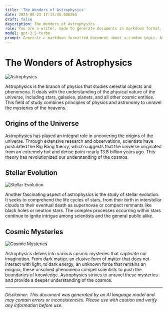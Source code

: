 ```yaml
---
title: 'The Wonders of Astrophysics'
date: 2023-08-23 17:12:35.686264
draft: false
description: The Wonders of Astrophysics
role: You are a writer, made to generate documents in markdown format. It is very important that all of the documents you generate are in valid markdown format.
model: gpt-3.5-turbo
prompt: Generate a markdown formatted document about a random topic. At the bottom, include a disclaimer explaining that the document was generated by you. The first line of the document should be the title. Make sure that the entire document is in proper markdown format, using a mix of various tags to make the document visually appealing.
---
```


# The Wonders of Astrophysics

![Astrophysics](https://images.unsplash.com/photo-1500336624523-cc6a8e6467ed?ixlib=rb-1.2.1&auto=format&fit=crop&w=1350&q=80)

Astrophysics is the branch of physics that studies celestial objects and phenomena. It deals with the understanding of the physical nature of the universe, including stars, galaxies, planets, and all other cosmic entities. This field of study combines principles of physics and astronomy to unravel the mysteries of the heavens.

## Origins of the Universe

Astrophysics has played an integral role in uncovering the origins of the universe. Through extensive research and observations, scientists have postulated the Big Bang theory, which suggests that the universe originated from an extremely hot and dense point nearly 13.8 billion years ago. This theory has revolutionized our understanding of the cosmos.

## Stellar Evolution

![Stellar Evolution](https://images.unsplash.com/photo-1426329041734-56b1a613c051?ixlib=rb-1.2.1&auto=format&fit=crop&w=1350&q=80)

Another fascinating aspect of astrophysics is the study of stellar evolution. It seeks to comprehend the life cycles of stars, from their birth in interstellar clouds to their eventual death as supernovae or compact remnants like black holes or neutron stars. The complex processes occurring within stars continue to ignite intrigue among scientists and the general public alike.

## Cosmic Mysteries

![Cosmic Mysteries](https://images.unsplash.com/photo-1446776811953-b23d57bd21aa?ixlib=rb-1.2.1&auto=format&fit=crop&w=1350&q=80)

Astrophysics delves into various cosmic mysteries that captivate our imagination. From dark matter, an elusive form of matter that does not interact with light, to dark energy, an unknown force that remains an enigma, these unsolved phenomena compel scientists to push the boundaries of knowledge. Astrophysics strives to unravel these mysteries and provide a deeper understanding of the cosmos.

---

*Disclaimer: This document was generated by an AI language model and may contain errors or inconsistencies. Please use with caution and verify any information before use.*